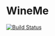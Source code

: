 # WineMe

[![Build Status](https://travis-ci.com/shaunsaker/wine-me.svg?token=4baMxUDwVNgcpnVWDsUk&branch=master)](https://travis-ci.com/shaunsaker/wine-me)
